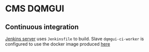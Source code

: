 # CMS DQMGUI

## Continuous integration

[Jenkins server](https://dqmgui-jenkins.web.cern.ch/job/rovere/job/dqmgui/) uses `Jenkinsfile` to build.
Slave `dqmgui-ci-worker` is configured to use the docker image produced [here](https://gitlab.cern.ch/rovere/dqmgui-ci-worker)



